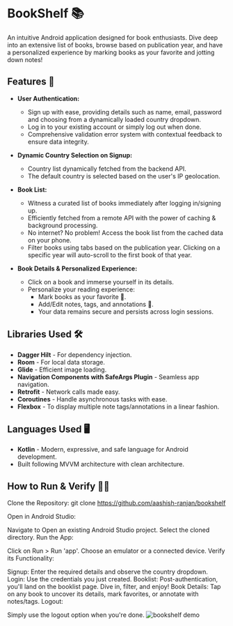 # BookShelf 📚

An intuitive Android application designed for book enthusiasts. Dive deep into an extensive list of books, browse based on publication year, and have a personalized experience by marking books as your favorite and jotting down notes!

## Features 🌟
- **User Authentication:**
  - Sign up with ease, providing details such as name, email, password and choosing from a dynamically loaded country dropdown.
  - Log in to your existing account or simply log out when done.
  - Comprehensive validation error system with contextual feedback to ensure data integrity.

- **Dynamic Country Selection on Signup:**
  - Country list dynamically fetched from the backend API.
  - The default country is selected based on the user's IP geolocation.

- **Book List:**
  - Witness a curated list of books immediately after logging in/signing up.
  - Efficiently fetched from a remote API with the power of caching & background processing.
  - No internet? No problem! Access the book list from the cached data on your phone.
  - Filter books using tabs based on the publication year. Clicking on a specific year will auto-scroll to the first book of that year.

- **Book Details & Personalized Experience:**
  - Click on a book and immerse yourself in its details.
  - Personalize your reading experience:
    - Mark books as your favorite 🌟.
    - Add/Edit notes, tags, and annotations 📝.
    - Your data remains secure and persists across login sessions.

## Libraries Used 🛠
- **Dagger Hilt** - For dependency injection.
- **Room** - For local data storage.
- **Glide** - Efficient image loading.
- **Navigation Components with SafeArgs Plugin** - Seamless app navigation.
- **Retrofit** - Network calls made easy.
- **Coroutines** - Handle asynchronous tasks with ease.
- **Flexbox** - To display multiple note tags/annotations in a linear fashion.

## Languages Used 🖥
- **Kotlin** - Modern, expressive, and safe language for Android development.
- Built following MVVM architecture with clean architecture.

## How to Run & Verify 🏃‍♂️
Clone the Repository:
   git clone https://github.com/aashish-ranjan/bookshelf

Open in Android Studio:

Navigate to Open an existing Android Studio project.
Select the cloned directory.
Run the App:

Click on Run > Run 'app'.
Choose an emulator or a connected device.
Verify its Functionality:

Signup: Enter the required details and observe the country dropdown.
Login: Use the credentials you just created.
Booklist: Post-authentication, you'll land on the booklist page. Dive in, filter, and enjoy!
Book Details: Tap on any book to uncover its details, mark favorites, or annotate with notes/tags.
Logout:

Simply use the logout option when you're done.
![bookshelf demo](https://github.com/aashish-ranjan/bookshelf/assets/77250679/a2784b7b-fe85-4823-948f-ab4a67e461f9)
